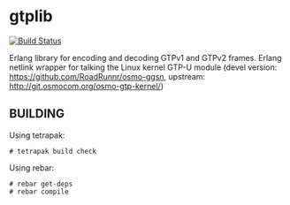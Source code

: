gtplib
======
[![Build Status](https://travis-ci.org/travelping/gtplib.svg?branch=master)](https://travis-ci.org/travelping/gtplib)

Erlang library for encoding and decoding GTPv1 and GTPv2 frames.
Erlang netlink wrapper for talking the Linux kernel GTP-U module
(devel version: https://github.com/RoadRunnr/osmo-ggsn,
 upstream:      http://git.osmocom.org/osmo-gtp-kernel/)

BUILDING
--------

Using tetrapak:

    # tetrapak build check

Using rebar:

    # rebar get-deps
    # rebar compile
